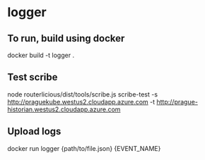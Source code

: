 # logger

## To run, build using docker

docker build -t logger .

## Test scribe

node routerlicious/dist/tools/scribe.js scribe-test -s http://praguekube.westus2.cloudapp.azure.com -t http://prague-historian.westus2.cloudapp.azure.com

## Upload logs

docker run logger {path/to/file.json} {EVENT_NAME}